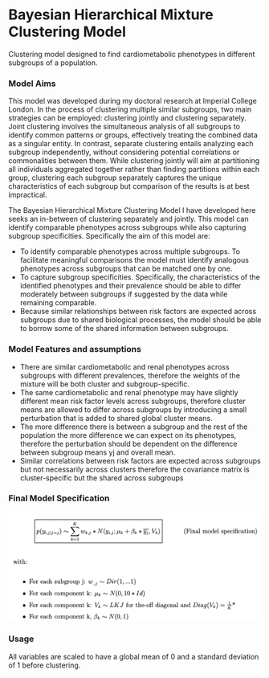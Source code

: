 # Bayesian Hierarchical Mixture Clustering Model
Clustering model designed to find cardiometabolic phenotypes in different subgroups of a population.

### Model Aims

This model was developed during my doctoral research at Imperial College London. 
In the process of clustering multiple similar subgroups, two main strategies can be employed: clustering jointly and clustering separately. 
Joint clustering involves the simultaneous analysis of all subgroups to identify common patterns or groups, effectively treating
the combined data as a singular entity. In contrast, separate clustering entails analyzing each subgroup independently, without considering potential correlations or commonalities
between them. While clustering jointly will aim at partitioning all individuals aggregated together rather than
finding partitions within each group, clustering each subgroup separately captures the unique characteristics of each subgroup but comparison of the results is at best impractical. 


The Bayesian Hierarchical Mixture Clustering Model I have developed here seeks an in-between of clustering separately and jointly. 
This model can identify comparable phenotypes across subgroups while also capturing subgroup specificities. 
Specifically the aim of this model are: 

- To identify comparable phenotypes across multiple subgroups. To facilitate meaningful comparisons the model must identify analogous phenotypes across subgroups
that can be matched one by one.
- To capture subgroup specificities. Specifically, the characteristics of the identified
phenotypes and their prevalence should be able to differ moderately between subgroups if suggested by the data while remaining comparable.
- Because similar relationships between risk factors are expected across subgroups due to shared biological processes, the model should be able to borrow some of the
shared information between subgroups.


### Model Features and assumptions

- There are similar cardiometabolic and renal phenotypes across subgroups with different prevalences, therefore the weights of the mixture will be both cluster and
subgroup-specific.
- The same cardiometabolic and renal phenotype may have slightly different mean risk factor levels across subgroups, therefore cluster means are allowed to differ
across subgroups by introducing a small perturbation that is added to shared global cluster means.
- The more difference there is between a subgroup and the rest of the population the more difference we can expect on its phenotypes, therefore the perturbation 
should be dependent on the difference between subgroup means yj and overall mean.
- Similar correlations between risk factors are expected across subgroups but not necessarily across clusters therefore the covariance matrix is cluster-specific but the
shared across subgroups

### Final Model Specification

![Model Equation](Model_specifications.png)

### Usage 

All variables are scaled to have a global mean of 0 and a standard deviation of 1 before clustering.
